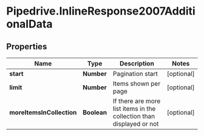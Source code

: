 # Pipedrive.InlineResponse2007AdditionalData

## Properties

Name | Type | Description | Notes
------------ | ------------- | ------------- | -------------
**start** | **Number** | Pagination start | [optional] 
**limit** | **Number** | Items shown per page | [optional] 
**moreItemsInCollection** | **Boolean** | If there are more list items in the collection than displayed or not | [optional] 


